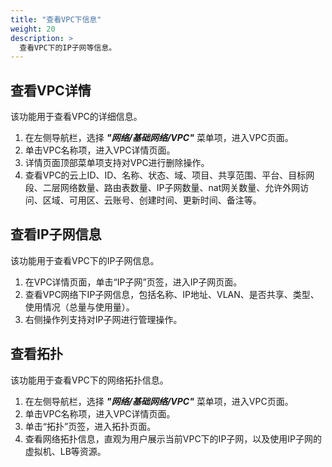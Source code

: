 ```yaml
---
title: "查看VPC下信息"
weight: 20
description: >
  查看VPC下的IP子网等信息。
---
```


## 查看VPC详情

该功能用于查看VPC的详细信息。

1. 在左侧导航栏，选择 **_"网络/基础网络/VPC"_** 菜单项，进入VPC页面。
2. 单击VPC名称项，进入VPC详情页面。
2. 详情页面顶部菜单项支持对VPC进行删除操作。
3. 查看VPC的云上ID、ID、名称、状态、域、项目、共享范围、平台、目标网段、二层网络数量、路由表数量、IP子网数量、nat网关数量、允许外网访问、区域、可用区、云账号、创建时间、更新时间、备注等。

## 查看IP子网信息

该功能用于查看VPC下的IP子网信息。

1. 在VPC详情页面，单击“IP子网”页签，进入IP子网页面。
2. 查看VPC网络下IP子网信息，包括名称、IP地址、VLAN、是否共享、类型、使用情况（总量与使用量）。
3. 右侧操作列支持对IP子网进行管理操作。

## 查看拓扑

该功能用于查看VPC下的网络拓扑信息。

1. 在左侧导航栏，选择 **_"网络/基础网络/VPC"_** 菜单项，进入VPC页面。
2. 单击VPC名称项，进入VPC详情页面。
2. 单击“拓扑”页签，进入拓扑页面。
3. 查看网络拓扑信息，直观为用户展示当前VPC下的IP子网，以及使用IP子网的虚拟机、LB等资源。